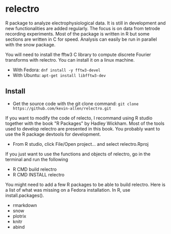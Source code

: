 # relectro

R package to analyze electrophysiological data. It is still in development and new functionalities are added regularly. The focus is on data from tetrode recording experiments. Most of the package is written in R but some sections are written in C for speed. Analysis can easily be run in parallel with the snow package. 

You will need to install the fftw3 C library to compute discrete Fourier transforms with relectro. You can install it on a linux machine.

* With Fedora: `dnf install -y fftw3-devel` 
* With Ubuntu: `apt-get install libfftw3-dev`


## Install

* Get the source code with the git clone command: `git clone https://github.com/kevin-allen/relectro.git`

If you want to modify the code of relecto, I recommand using R studio together with the book "R Packages" by Hadley Wickham. Most of the tools used to develop relectro are presented in this book. You probably want to use the R package devtools for development.

* From R studio, click File/Open project... and select relectro.Rproj


If you just want to use the functions and objects of relectro, go in the terminal and 
run the following

* R CMD build relectro
* R CMD INSTALL relectro

You might need to add a few R packages to be able to build relectro. Here is a list of what was missing on a Fedora installation. In R, use install.packages().

* rmarkdown
* snow
* plotrix
* knitr
* abind
